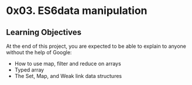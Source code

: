 # 0x03. ES6data manipulation 
## Learning Objectives

At the end of this project, you are expected to be able to  explain to anyone without the help of Google:

-   How to use map, filter and reduce on arrays
-   Typed array
-   The Set, Map, and Weak link data structures
